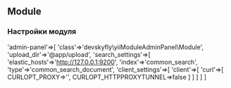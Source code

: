 ## Module

### Настройки модуля

'admin-panel'=>[
        'class'=>'devskyfly\yiiModuleAdminPanel\Module',
        'upload_dir'=>'@app/upload',
        'search_settings'=>[
            'elastic_hosts'=>'http://127.0.0.1:9200',
            'index'=>'common_search',
            'type'=>'common_search_document',
            'client_settings'=>[
                'client'=>[
                     'curl'=>[
                         CURLOPT_PROXY=>'',
                         CURLOPT_HTTPPROXYTUNNEL=>false
                     ]
                 ] 
            ]
        ]
    ]